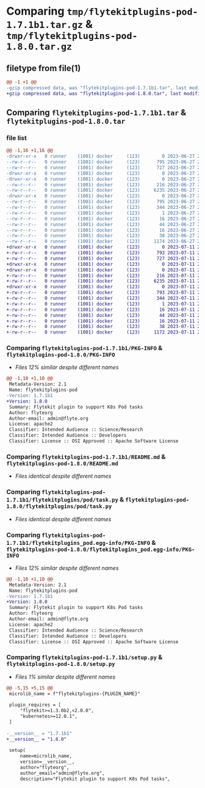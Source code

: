 # Comparing `tmp/flytekitplugins-pod-1.7.1b1.tar.gz` & `tmp/flytekitplugins-pod-1.8.0.tar.gz`

## filetype from file(1)

```diff
@@ -1 +1 @@
-gzip compressed data, was "flytekitplugins-pod-1.7.1b1.tar", last modified: Tue Jun 27 22:00:56 2023, max compression
+gzip compressed data, was "flytekitplugins-pod-1.8.0.tar", last modified: Tue Jul 11 22:07:19 2023, max compression
```

## Comparing `flytekitplugins-pod-1.7.1b1.tar` & `flytekitplugins-pod-1.8.0.tar`

### file list

```diff
@@ -1,16 +1,16 @@
-drwxr-xr-x   0 runner    (1001) docker     (123)        0 2023-06-27 22:00:56.124671 flytekitplugins-pod-1.7.1b1/
--rw-r--r--   0 runner    (1001) docker     (123)      795 2023-06-27 22:00:56.124671 flytekitplugins-pod-1.7.1b1/PKG-INFO
--rw-r--r--   0 runner    (1001) docker     (123)      727 2023-06-27 22:00:35.000000 flytekitplugins-pod-1.7.1b1/README.md
-drwxr-xr-x   0 runner    (1001) docker     (123)        0 2023-06-27 22:00:56.124671 flytekitplugins-pod-1.7.1b1/flytekitplugins/
-drwxr-xr-x   0 runner    (1001) docker     (123)        0 2023-06-27 22:00:56.124671 flytekitplugins-pod-1.7.1b1/flytekitplugins/pod/
--rw-r--r--   0 runner    (1001) docker     (123)      216 2023-06-27 22:00:35.000000 flytekitplugins-pod-1.7.1b1/flytekitplugins/pod/__init__.py
--rw-r--r--   0 runner    (1001) docker     (123)     6235 2023-06-27 22:00:35.000000 flytekitplugins-pod-1.7.1b1/flytekitplugins/pod/task.py
-drwxr-xr-x   0 runner    (1001) docker     (123)        0 2023-06-27 22:00:56.124671 flytekitplugins-pod-1.7.1b1/flytekitplugins_pod.egg-info/
--rw-r--r--   0 runner    (1001) docker     (123)      795 2023-06-27 22:00:56.000000 flytekitplugins-pod-1.7.1b1/flytekitplugins_pod.egg-info/PKG-INFO
--rw-r--r--   0 runner    (1001) docker     (123)      344 2023-06-27 22:00:56.000000 flytekitplugins-pod-1.7.1b1/flytekitplugins_pod.egg-info/SOURCES.txt
--rw-r--r--   0 runner    (1001) docker     (123)        1 2023-06-27 22:00:56.000000 flytekitplugins-pod-1.7.1b1/flytekitplugins_pod.egg-info/dependency_links.txt
--rw-r--r--   0 runner    (1001) docker     (123)       16 2023-06-27 22:00:56.000000 flytekitplugins-pod-1.7.1b1/flytekitplugins_pod.egg-info/namespace_packages.txt
--rw-r--r--   0 runner    (1001) docker     (123)       44 2023-06-27 22:00:56.000000 flytekitplugins-pod-1.7.1b1/flytekitplugins_pod.egg-info/requires.txt
--rw-r--r--   0 runner    (1001) docker     (123)       16 2023-06-27 22:00:56.000000 flytekitplugins-pod-1.7.1b1/flytekitplugins_pod.egg-info/top_level.txt
--rw-r--r--   0 runner    (1001) docker     (123)       38 2023-06-27 22:00:56.124671 flytekitplugins-pod-1.7.1b1/setup.cfg
--rw-r--r--   0 runner    (1001) docker     (123)     1174 2023-06-27 22:00:50.000000 flytekitplugins-pod-1.7.1b1/setup.py
+drwxr-xr-x   0 runner    (1001) docker     (123)        0 2023-07-11 22:07:19.379706 flytekitplugins-pod-1.8.0/
+-rw-r--r--   0 runner    (1001) docker     (123)      793 2023-07-11 22:07:19.379706 flytekitplugins-pod-1.8.0/PKG-INFO
+-rw-r--r--   0 runner    (1001) docker     (123)      727 2023-07-11 22:06:52.000000 flytekitplugins-pod-1.8.0/README.md
+drwxr-xr-x   0 runner    (1001) docker     (123)        0 2023-07-11 22:07:19.375706 flytekitplugins-pod-1.8.0/flytekitplugins/
+drwxr-xr-x   0 runner    (1001) docker     (123)        0 2023-07-11 22:07:19.379706 flytekitplugins-pod-1.8.0/flytekitplugins/pod/
+-rw-r--r--   0 runner    (1001) docker     (123)      216 2023-07-11 22:06:52.000000 flytekitplugins-pod-1.8.0/flytekitplugins/pod/__init__.py
+-rw-r--r--   0 runner    (1001) docker     (123)     6235 2023-07-11 22:06:52.000000 flytekitplugins-pod-1.8.0/flytekitplugins/pod/task.py
+drwxr-xr-x   0 runner    (1001) docker     (123)        0 2023-07-11 22:07:19.379706 flytekitplugins-pod-1.8.0/flytekitplugins_pod.egg-info/
+-rw-r--r--   0 runner    (1001) docker     (123)      793 2023-07-11 22:07:19.000000 flytekitplugins-pod-1.8.0/flytekitplugins_pod.egg-info/PKG-INFO
+-rw-r--r--   0 runner    (1001) docker     (123)      344 2023-07-11 22:07:19.000000 flytekitplugins-pod-1.8.0/flytekitplugins_pod.egg-info/SOURCES.txt
+-rw-r--r--   0 runner    (1001) docker     (123)        1 2023-07-11 22:07:19.000000 flytekitplugins-pod-1.8.0/flytekitplugins_pod.egg-info/dependency_links.txt
+-rw-r--r--   0 runner    (1001) docker     (123)       16 2023-07-11 22:07:19.000000 flytekitplugins-pod-1.8.0/flytekitplugins_pod.egg-info/namespace_packages.txt
+-rw-r--r--   0 runner    (1001) docker     (123)       44 2023-07-11 22:07:19.000000 flytekitplugins-pod-1.8.0/flytekitplugins_pod.egg-info/requires.txt
+-rw-r--r--   0 runner    (1001) docker     (123)       16 2023-07-11 22:07:19.000000 flytekitplugins-pod-1.8.0/flytekitplugins_pod.egg-info/top_level.txt
+-rw-r--r--   0 runner    (1001) docker     (123)       38 2023-07-11 22:07:19.379706 flytekitplugins-pod-1.8.0/setup.cfg
+-rw-r--r--   0 runner    (1001) docker     (123)     1172 2023-07-11 22:07:11.000000 flytekitplugins-pod-1.8.0/setup.py
```

### Comparing `flytekitplugins-pod-1.7.1b1/PKG-INFO` & `flytekitplugins-pod-1.8.0/PKG-INFO`

 * *Files 12% similar despite different names*

```diff
@@ -1,10 +1,10 @@
 Metadata-Version: 2.1
 Name: flytekitplugins-pod
-Version: 1.7.1b1
+Version: 1.8.0
 Summary: Flytekit plugin to support K8s Pod tasks
 Author: flyteorg
 Author-email: admin@flyte.org
 License: apache2
 Classifier: Intended Audience :: Science/Research
 Classifier: Intended Audience :: Developers
 Classifier: License :: OSI Approved :: Apache Software License
```

### Comparing `flytekitplugins-pod-1.7.1b1/README.md` & `flytekitplugins-pod-1.8.0/README.md`

 * *Files identical despite different names*

### Comparing `flytekitplugins-pod-1.7.1b1/flytekitplugins/pod/task.py` & `flytekitplugins-pod-1.8.0/flytekitplugins/pod/task.py`

 * *Files identical despite different names*

### Comparing `flytekitplugins-pod-1.7.1b1/flytekitplugins_pod.egg-info/PKG-INFO` & `flytekitplugins-pod-1.8.0/flytekitplugins_pod.egg-info/PKG-INFO`

 * *Files 12% similar despite different names*

```diff
@@ -1,10 +1,10 @@
 Metadata-Version: 2.1
 Name: flytekitplugins-pod
-Version: 1.7.1b1
+Version: 1.8.0
 Summary: Flytekit plugin to support K8s Pod tasks
 Author: flyteorg
 Author-email: admin@flyte.org
 License: apache2
 Classifier: Intended Audience :: Science/Research
 Classifier: Intended Audience :: Developers
 Classifier: License :: OSI Approved :: Apache Software License
```

### Comparing `flytekitplugins-pod-1.7.1b1/setup.py` & `flytekitplugins-pod-1.8.0/setup.py`

 * *Files 1% similar despite different names*

```diff
@@ -5,15 +5,15 @@
 microlib_name = f"flytekitplugins-{PLUGIN_NAME}"
 
 plugin_requires = [
     "flytekit>=1.3.0b2,<2.0.0",
     "kubernetes>=12.0.1",
 ]
 
-__version__ = "1.7.1b1"
+__version__ = "1.8.0"
 
 setup(
     name=microlib_name,
     version=__version__,
     author="flyteorg",
     author_email="admin@flyte.org",
     description="Flytekit plugin to support K8s Pod tasks",
```

